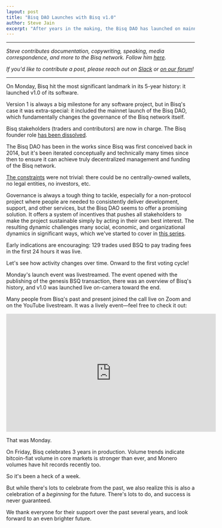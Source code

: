 ```yaml
---
layout: post
title: "Bisq DAO Launches with Bisq v1.0"
author: Steve Jain
excerpt: "After years in the making, the Bisq DAO has launched on mainnet with the v1.0 release of the Bisq software, just days before Bisq celebrates 3 years in production. <br><br>"
---
```


<hr>

_Steve contributes documentation, copywriting, speaking, media correspondence, and more to the Bisq network. Follow him [here](https://jain.io)._

_If you'd like to contribute a post, please reach out on [Slack](https://bisq.network/slack-invite) or [on our forum](https://bisq.community/t/call-for-blog-writers/7040)!_

<hr>

On Monday, Bisq hit the most significant landmark in its 5-year history: it launched v1.0 of its software.

Version 1 is always a big milestone for any software project, but in Bisq's case it was extra-special: it included the mainnet launch of the Bisq DAO, which fundamentally changes the governance of the Bisq network itself.

Bisq stakeholders (traders and contributors) are now in charge. The Bisq founder role [has been dissolved](https://github.com/bisq-network/roles/issues/1#issuecomment-478204839).

The Bisq DAO has been in the works since Bisq was first conceived back in 2014, but it's been iterated conceptually and technically many times since then to ensure it can achieve truly decentralized management and funding of the Bisq network.

[The constraints](https://twitter.com/bisq_network/status/1103293547711746050) were not trivial: there could be no centrally-owned wallets, no legal entities, no investors, etc.

Governance is always a tough thing to tackle, especially for a non-protocol project where people are needed to consistently deliver development, support, and other services, but the Bisq DAO seems to offer a promising solution. It offers a system of incentives that pushes all stakeholders to make the project sustainable simply by acting in their own best interest. The resulting dynamic challenges many social, economic, and organizational dynamics in significant ways, which we've started to cover in [this series](https://bisq.network/blog/dao-benefits-funding/).

Early indications are encouraging: 129 trades used BSQ to pay trading fees in the first 24 hours it was live.

Let's see how activity changes over time. Onward to the first voting cycle!

Monday's launch event was livestreamed. The event opened with the publishing of the genesis BSQ transaction, there was an overview of Bisq's history, and v1.0 was launched live on-camera toward the end.

Many people from Bisq's past and present joined the call live on Zoom and on the YouTube livestream. It was a lively event—feel free to check it out:

<div class='responsive-youtube-container'>
    <iframe width="560" height="315" src="https://www.youtube-nocookie.com/embed/yCmpAqOCUSA?start=540" frameborder="0" allow="autoplay; encrypted-media" allowfullscreen></iframe>
</div>

That was Monday.

On Friday, Bisq celebrates 3 years in production. Volume trends indicate bitcoin-fiat volume in core markets is stronger than ever, and Monero volumes have hit records recently too.

So it's been a heck of a week.

But while there's lots to celebrate from the past, we also realize this is also a celebration of a _beginning_ for the future. There's lots to do, and success is never guaranteed.

We thank everyone for their support over the past several years, and look forward to an even brighter future.

